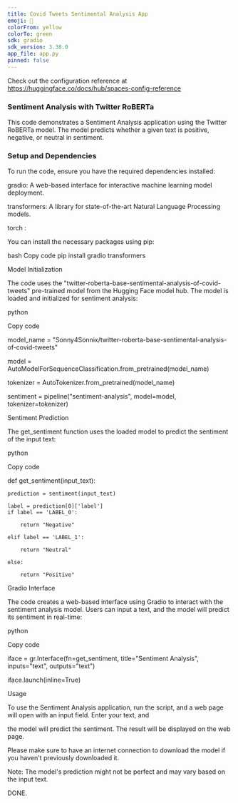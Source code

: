 ```yaml
---
title: Covid Tweets Sentimental Analysis App
emoji: 🐠
colorFrom: yellow
colorTo: green
sdk: gradio
sdk_version: 3.38.0
app_file: app.py
pinned: false
---
```


Check out the configuration reference at https://huggingface.co/docs/hub/spaces-config-reference

### Sentiment Analysis with Twitter RoBERTa

This code demonstrates a Sentiment Analysis application using the Twitter RoBERTa model.
The model predicts whether a given text is positive, negative, or neutral in sentiment.

### Setup and Dependencies

To run the code, ensure you have the required dependencies installed:

gradio: A web-based interface for interactive machine learning model deployment.

transformers: A library for state-of-the-art Natural Language Processing models.

torch :

You can install the necessary packages using pip:

bash
Copy code
pip install gradio transformers

Model Initialization

The code uses the "twitter-roberta-base-sentimental-analysis-of-covid-tweets" pre-trained model from the Hugging Face model hub. The model is loaded and initialized for sentiment analysis:

python

Copy code

model_name = "Sonny4Sonnix/twitter-roberta-base-sentimental-analysis-of-covid-tweets"

model = AutoModelForSequenceClassification.from_pretrained(model_name)

tokenizer = AutoTokenizer.from_pretrained(model_name)

sentiment = pipeline("sentiment-analysis", model=model, tokenizer=tokenizer)

Sentiment Prediction

The get_sentiment function uses the loaded model to predict the sentiment of the input text:

python

Copy code

def get_sentiment(input_text):

    prediction = sentiment(input_text)
    
    label = prediction[0]['label']
    if label == 'LABEL_0':
    
        return "Negative"
        
    elif label == 'LABEL_1':
    
        return "Neutral"
        
    else:
    
        return "Positive"
        
Gradio Interface

The code creates a web-based interface using Gradio to interact with the sentiment analysis model. Users can input a text, and the model will predict its sentiment in real-time:

python

Copy code

iface = gr.Interface(fn=get_sentiment, title="Sentiment Analysis", inputs="text", outputs="text")

iface.launch(inline=True)

Usage

To use the Sentiment Analysis application, run the script, and a web page will open with an input field. Enter your text, and

the model will predict the sentiment. The result will be displayed on the web page.


Please make sure to have an internet connection to download the model if you haven't previously downloaded it.


Note: The model's prediction might not be perfect and may vary based on the input text.

DONE.
